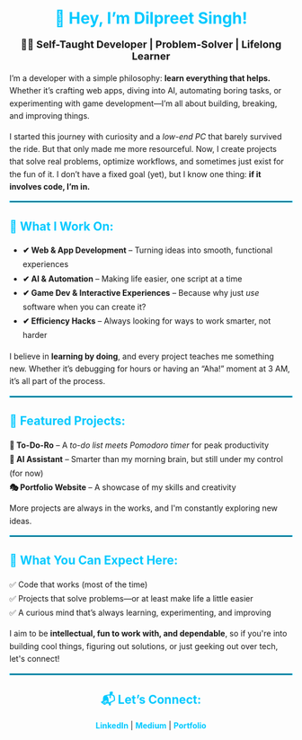 <h1 style="color: #00c9ff; text-align: center;">🚀 Hey, I’m Dilpreet Singh!</h1>

<p style="font-size: 18px; text-align: center;"><strong>👨‍💻 Self-Taught Developer | Problem-Solver | Lifelong Learner</strong></p>

<p style="line-height: 1.6;">I’m a developer with a simple philosophy: <strong>learn everything that helps.</strong> Whether it’s crafting web apps, diving into AI, automating boring tasks, or experimenting with game development—I’m all about building, breaking, and improving things.</p>

<p style="line-height: 1.6;">I started this journey with curiosity and a <em>low-end PC</em> that barely survived the ride. But that only made me more resourceful. Now, I create projects that solve real problems, optimize workflows, and sometimes just exist for the fun of it. I don’t have a fixed goal (yet), but I know one thing: <strong>if it involves code, I’m in.</strong></p>

<hr style="border: 1px solid #00c9ff;">

<h2 style="color: #00c9ff;">🔹 What I Work On:</h2>

<ul style="line-height: 1.8;">
  <li><strong>✔ Web & App Development</strong> – Turning ideas into smooth, functional experiences</li>
  <li><strong>✔ AI & Automation</strong> – Making life easier, one script at a time</li>
  <li><strong>✔ Game Dev & Interactive Experiences</strong> – Because why just <em>use</em> software when you can create it?</li>
  <li><strong>✔ Efficiency Hacks</strong> – Always looking for ways to work smarter, not harder</li>
</ul>

<p style="line-height: 1.6;">I believe in <strong>learning by doing</strong>, and every project teaches me something new. Whether it’s debugging for hours or having an “Aha!” moment at 3 AM, it’s all part of the process.</p>

<hr style="border: 1px solid #00c9ff;">

<h2 style="color: #00c9ff;">🔹 Featured Projects:</h2>

<ul style="list-style: none; line-height: 1.8; padding: 0;">
  <li><strong>📌 To-Do-Ro</strong> – A <em>to-do list meets Pomodoro timer</em> for peak productivity</li>
  <li><strong>🧠 AI Assistant</strong> – Smarter than my morning brain, but still under my control (for now)</li>
  <li><strong>🎭 Portfolio Website</strong> – A showcase of my skills and creativity</li>
</ul>

<p style="line-height: 1.6;">More projects are always in the works, and I'm constantly exploring new ideas.</p>

<hr style="border: 1px solid #00c9ff;">

<h2 style="color: #00c9ff;">🔹 What You Can Expect Here:</h2>

<ul style="list-style: none; padding: 0; line-height: 1.8;">
  <li>✅ Code that works (most of the time)</li>
  <li>✅ Projects that solve problems—or at least make life a little easier</li>
  <li>✅ A curious mind that’s always learning, experimenting, and improving</li>
</ul>

<p style="line-height: 1.6;">I aim to be <strong>intellectual, fun to work with, and dependable</strong>, so if you're into building cool things, figuring out solutions, or just geeking out over tech, let's connect!</p>

<hr style="border: 1px solid #00c9ff;">

<h2 style="color: #00c9ff; text-align: center;">📬 Let’s Connect:</h2>

<p style="list-style: none; padding: 0; text-align: center;">
  <a href="your-linkedin-url" style="color: #00c9ff; text-decoration: none; font-weight: bold;">LinkedIn</a> |
  <a href="your-medium-url" style="color: #00c9ff; text-decoration: none; font-weight: bold;">Medium</a> |
  <a href="your-portfolio-url" style="color: #00c9ff; text-decoration: none; font-weight: bold;">Portfolio</a>
</p>
